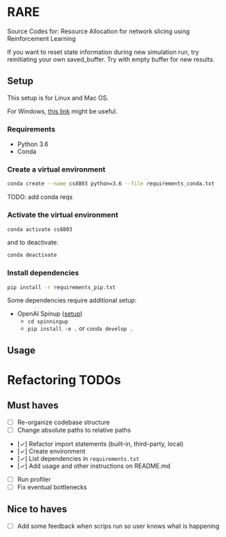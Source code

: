 # RARE
Source Codes for: Resource Allocation for network slicing using Reinforcement Learning

If you want to reset state information during new simulation run, try reinitiating your own saved_buffer. Try with empty buffer for new results.

## Setup
This setup is for Linux and Mac OS.

For Windows, [this link](https://docs.python.org/3/library/venv.html) might be useful.
### Requirements
- Python 3.6
- Conda

### Create a virtual environment
```bash
conda create --name cs8803 python=3.6 --file requirements_conda.txt
```
TODO: add conda reqs

### Activate the virtual environment
```bash
conda activate cs8803
```
and to deactivate:
```bash
conda deactivate
```

### Install dependencies
```bash
pip install -r requirements_pip.txt
```
Some dependencies require additional setup:
- OpenAI Spinup ([setup](https://spinningup.openai.com/en/latest/user/installation.html))
    - `cd spinningup`
    - `pip install -e .` or `conda develop .`

## Usage

# Refactoring TODOs

## Must haves
- [ ] Re-organize codebase structure
- [ ] Change absolute paths to relative paths
- [✓] Refactor import statements (built-in, third-party, local)
- [✓] Create environment
- [✓] List dependencies in `requirements.txt`
- [✓] Add usage and other instructions on README.md
- [ ] Run profiler
- [ ] Fix eventual bottlenecks

## Nice to haves
- [ ] Add some feedback when scrips run so user knows what is happening
